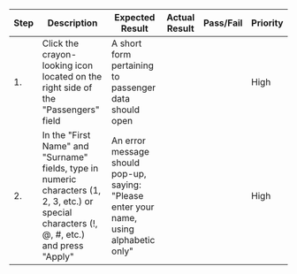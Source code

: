| Step         | Description            | Expected Result | Actual Result | Pass/Fail | Priority |
|--------------|------------------------|-----------------|---------------|-----------|----------|
| 1.           | Click the crayon-looking icon located on the right side of the "Passengers" field | A short form pertaining to passenger data should open |     |     | High |
| 2.           | In the "First Name" and "Surname" fields, type in numeric characters (1, 2, 3, etc.) or special characters (!, @, #, etc.) and press "Apply" | An error message should pop-up, saying: "Please enter your name, using alphabetic only" |     |     | High |
